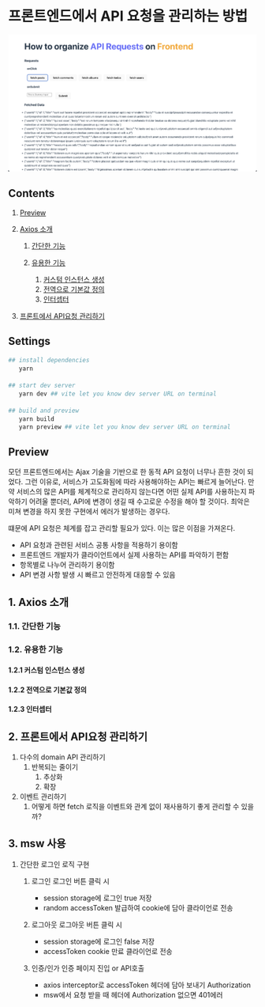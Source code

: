# 프론트엔드에서 API 요청을 관리하는 방법

![프로젝트 화면](public/home-screen.png)

## Contents

1. <a href='#preview'>Preview</a>

2. <a href="#1-axios-소개">Axios 소개</a>

   1. <a href="#11-간단한-기능">간단한 기능</a>
   2. <a href="#12-유용한-기능">유용한 기능</a>

      1. <a href="#121-커스텀-인스턴스-생성">커스텀 인스턴스 생성</a>
      2. <a href="#122-전역으로-기본값-정의">전역으로 기본값 정의</a>
      3. <a href="#123-인터셉터">인터셉터</a>

3. <a href="#2-프론트에서-api요청-관리하기">프론트에서 API요청 관리하기</a>

## Settings

```bash
## install dependencies
   yarn

## start dev server
   yarn dev ## vite let you know dev server URL on terminal

## build and preview
   yarn build
   yarn preview ## vite let you know dev server URL on terminal
```

## Preview

모던 프론트엔드에서는 Ajax 기술을 기반으로 한 동적 API 요청이 너무나 흔한 것이 되었다.
그런 이유로, 서비스가 고도화됨에 따라 사용해야하는 API는 빠르게 늘어난다.
만약 서비스의 많은 API를 체계적으로 관리하지 않는다면 어떤 실제 API를 사용하는지 파악하기 어려울 뿐더러,
API에 변경이 생길 때 수고로운 수정을 해야 할 것이다.
최악은 미쳐 변경을 하지 못한 구현에서 에러가 발생하는 경우다.

떄문에 API 요청은 체계를 잡고 관리할 필요가 있다. 이는 많은 이점을 가져온다.

- API 요청과 관련된 서비스 공통 사항을 적용하기 용이함
- 프론트엔드 개발자가 클라이언트에서 실제 사용하는 API를 파악하기 편함
- 항목별로 나누어 관리하기 용이함
- API 변경 사항 발생 시 빠르고 안전하게 대응할 수 있음

## 1. Axios 소개

### 1.1. 간단한 기능

### 1.2. 유용한 기능

#### 1.2.1 커스텀 인스턴스 생성

#### 1.2.2 전역으로 기본값 정의

#### 1.2.3 인터셉터

## 2. 프론트에서 API요청 관리하기

1. 다수의 domain API 관리하기
   1. 반복되는 줄이기
      1. 추상화
      2. 확장
2. 이벤트 관리하기
   1. 어떻게 하면 fetch 로직을 이벤트와 관계 없이 재사용하기 좋게 관리할 수 있을까?

## 3. msw 사용

1. 간단한 로그인 로직 구현

   1. 로그인
      로그인 버튼 클릭 시

      - session storage에 로그인 true 저장
      - random accessToken 발급하여 cookie에 담아 클라이언로 전송

   2. 로그아웃
      로그아웃 버튼 클릭 시

      - session storage에 로그인 false 저장
      - accessToken cookie 만료 클라이언로 전송

   3. 인증/인가
      인증 페이지 진입 or API호출
      - axios interceptor로 accessToken 헤더에 담아 보내기 Authorization
      - msw에서 요청 받을 때 헤더에 Authorization 없으면 401에러
